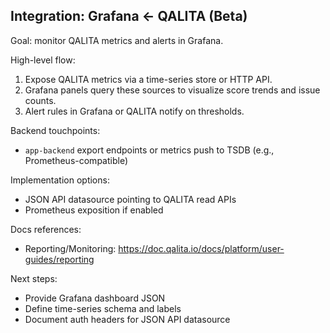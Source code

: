 ## Integration: Grafana ← QALITA (Beta)

Goal: monitor QALITA metrics and alerts in Grafana.

High-level flow:

1. Expose QALITA metrics via a time-series store or HTTP API.
2. Grafana panels query these sources to visualize score trends and issue counts.
3. Alert rules in Grafana or QALITA notify on thresholds.

Backend touchpoints:

- `app-backend` export endpoints or metrics push to TSDB (e.g., Prometheus-compatible)

Implementation options:

- JSON API datasource pointing to QALITA read APIs
- Prometheus exposition if enabled

Docs references:

- Reporting/Monitoring: https://doc.qalita.io/docs/platform/user-guides/reporting

Next steps:

- Provide Grafana dashboard JSON
- Define time-series schema and labels
- Document auth headers for JSON API datasource


